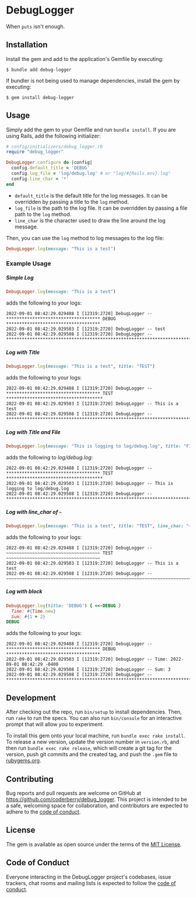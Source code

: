 # DebugLogger

When `puts` isn't enough.

## Installation

Install the gem and add to the application's Gemfile by executing:

    $ bundle add debug-logger

If bundler is not being used to manage dependencies, install the gem by executing:

    $ gem install debug-logger

## Usage

Simply add the gem to your Gemfile and run `bundle install`. If you are using Rails, add the following initializer:

```ruby
# config/initializers/debug_logger.rb
require "debug_logger"

DebugLogger.configure do |config|
  config.default_title = 'DEBUG'
  config.log_file = 'log/debug.log' # or "log/#{Rails.env}.log"
  config.line_char = '*'
end
```

- `default_title` is the default title for the log messages. It can be overridden by passing a title to the `log` method.
- `log_file` is the path to the log file. It can be overridden by passing a file path to the `log` method.
- `line_char` is the character used to draw the line around the log message.

Then, you can use the `log` method to log messages to the log file:

```ruby
DebugLogger.log(message: "This is a test")
```

### Example Usage

##### Simple Log

```ruby
DebugLogger.log(message: "This is a test")
```

adds the following to your logs:

```
2022-09-01 08:42:29.029488 I [12319:2720] DebugLogger -- ************************************ DEBUG ************************************
2022-09-01 08:42:29.029503 I [12319:2720] DebugLogger -- test
2022-09-01 08:42:29.029508 I [12319:2720] DebugLogger -- *******************************************************************************
```

##### Log with Title

```ruby
DebugLogger.log(message: "This is a test", title: "TEST")
```

adds the following to your logs:

```
2022-09-01 08:42:29.029488 I [12319:2720] DebugLogger -- ************************************ TEST *************************************
2022-09-01 08:42:29.029503 I [12319:2720] DebugLogger -- This is a test
2022-09-01 08:42:29.029508 I [12319:2720] DebugLogger -- *******************************************************************************
```

##### Log with Title and File

```ruby
DebugLogger.log(message: "This is logging to log/debug.log", title: "FILE TEST", file: "log/debug.log")
```

adds the following to _log/debug.log_:

```
2022-09-01 08:42:29.029488 I [12319:2720] DebugLogger -- ************************************ TEST *************************************
2022-09-01 08:42:29.029503 I [12319:2720] DebugLogger -- This is logging to log/debug.log
2022-09-01 08:42:29.029508 I [12319:2720] DebugLogger -- *******************************************************************************
```

##### Log with line_char of `~`

```ruby
DebugLogger.log(message: "This is a test", title: "TEST", line_char: "~")
```

adds the following to your logs:

```
2022-09-01 08:42:29.029488 I [12319:2720] DebugLogger -- ~~~~~~~~~~~~~~~~~~~~~~~~~~~~~~~~~~~~ TEST ~~~~~~~~~~~~~~~~~~~~~~~~~~~~~~~~~~~~
2022-09-01 08:42:29.029503 I [12319:2720] DebugLogger -- This is a test
2022-09-01 08:42:29.029508 I [12319:2720] DebugLogger -- ~~~~~~~~~~~~~~~~~~~~~~~~~~~~~~~~~~~~~~~~~~~~~~~~~~~~~~~~~~~~~~~~~~~~~~~~~~~~~~
```

##### Log with block

```ruby
DebugLogger.log(title: 'DEBUG') { <<~DEBUG }
  Time: #{Time.new}
  Sum: #{1 + 2}
DEBUG
```

adds the following to your logs:

```
2022-09-01 08:42:29.029488 I [12319:2720] DebugLogger -- ************************************ DEBUG ************************************
2022-09-01 08:42:29.029503 I [12319:2720] DebugLogger -- Time: 2022-09-01 08:42:29 -0400
2022-09-01 08:42:29.029508 I [12319:2720] DebugLogger -- Sum: 3
2022-09-01 08:42:29.029508 I [12319:2720] DebugLogger -- *******************************************************************************
```

## Development

After checking out the repo, run `bin/setup` to install dependencies. Then, run `rake` to run the specs. You can also run `bin/console` for an interactive prompt that will allow you to experiment.

To install this gem onto your local machine, run `bundle exec rake install`. To release a new version, update the version number in `version.rb`, and then run `bundle exec rake release`, which will create a git tag for the version, push git commits and the created tag, and push the `.gem` file to [rubygems.org](https://rubygems.org).

## Contributing

Bug reports and pull requests are welcome on GitHub at https://github.com/coderberry/debug_logger. This project is intended to be a safe, welcoming space for collaboration, and contributors are expected to adhere to the [code of conduct](https://github.com/coderberry/debug_logger/blob/main/CODE_OF_CONDUCT.md).

## License

The gem is available as open source under the terms of the [MIT License](https://opensource.org/licenses/MIT).

## Code of Conduct

Everyone interacting in the DebugLogger project's codebases, issue trackers, chat rooms and mailing lists is expected to follow the [code of conduct](https://github.com/coderberry/debug_logger/blob/main/CODE_OF_CONDUCT.md).
